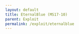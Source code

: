 ```yaml
---
layout: default
title: EternalBlue (MS17-10)
parent: Exploit
permalink: /exploit/eternalblue
---
```




